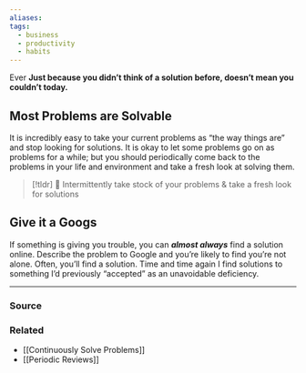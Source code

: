 ```yaml
---
aliases: 
tags:
  - business
  - productivity
  - habits
---
```

Ever **Just because you didn’t think of a solution before, doesn’t mean you couldn’t today.**

## Most Problems are Solvable

It is incredibly easy to take your current problems as “the way things are” and stop looking for solutions. It is okay to let some problems go on as problems for a while; but you should periodically come back to the problems in your life and environment and take a fresh look at solving them.

> [!tldr] 🔑 Intermittently take stock of your problems & take a fresh look for solutions

## Give it a Googs

If something is giving you trouble, you can ***almost always*** find a solution online. Describe the problem to Google and you’re likely to find you’re not alone. Often, you’ll find a solution. Time and time again I find solutions to something I’d previously “accepted” as an unavoidable deficiency.

---

### Source


### Related
- [[Continuously Solve Problems]]
- [[Periodic Reviews]]